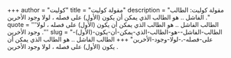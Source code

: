+++
author = "كوليت"
title = "مقولة كوليت"
description = "مقولة كوليت: الطالب الفاشل .. هو الطالب الذي يمكن أن يكون (الأول) على فصله ، لولا وجود الأخرين ."
quote = '''الطالب الفاشل .. هو الطالب الذي يمكن أن يكون (الأول) على فصله ، لولا وجود الأخرين .'''
slug = "الطالب-الفاشل--هو-الطالب-الذي-يمكن-أن-يكون-(الأول)-على-فصله-،-لولا-وجود-الأخرين"
+++
الطالب الفاشل .. هو الطالب الذي يمكن أن يكون (الأول) على فصله ، لولا وجود الأخرين .
